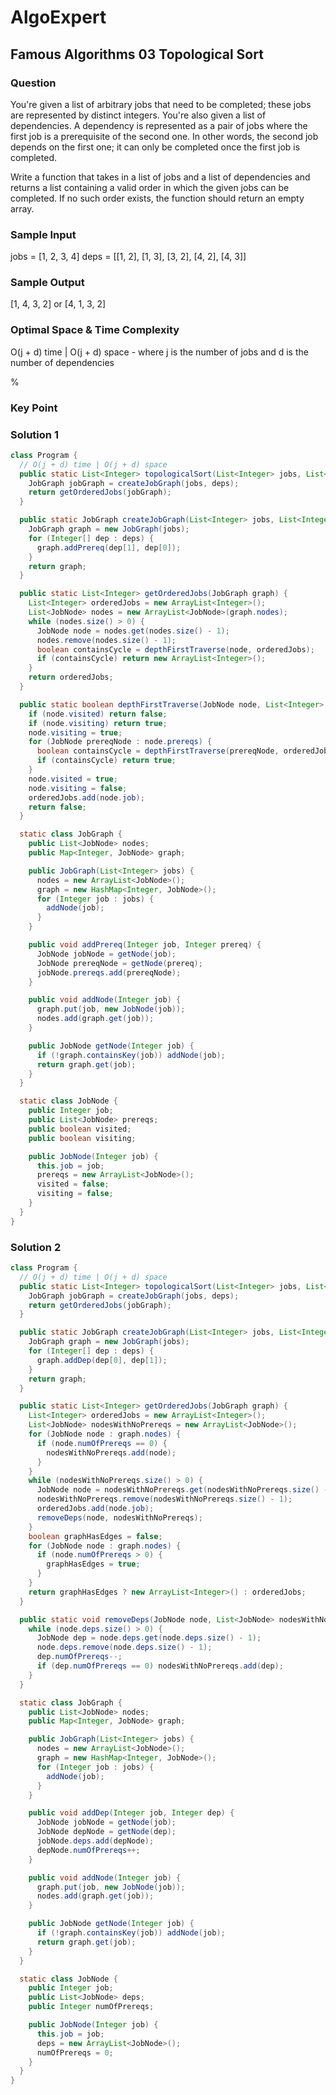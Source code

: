 # AlgoExpert

## Famous Algorithms 03 Topological Sort

### Question

You're given a list of arbitrary jobs that need to be completed; these jobs are represented by distinct integers. You're also given a list of dependencies. A dependency is represented as a pair of jobs where the first job is a prerequisite of the second one. In other words, the second job depends on the first one; it can only be completed once the first job is completed.

Write a function that takes in a list of jobs and a list of dependencies and returns a list containing a valid order in which the given jobs can be completed. If no such order exists, the function should return an empty array.

### Sample Input

jobs = [1, 2, 3, 4]
deps = [[1, 2], [1, 3], [3, 2], [4, 2], [4, 3]]

### Sample Output

[1, 4, 3, 2] or [4, 1, 3, 2]

### Optimal Space & Time Complexity

O(j + d) time | O(j + d) space - where j is the number of jobs and d is the number of dependencies

%

### Key Point

### Solution 1

```java
class Program {
  // O(j + d) time | O(j + d) space
  public static List<Integer> topologicalSort(List<Integer> jobs, List<Integer[]> deps) {
    JobGraph jobGraph = createJobGraph(jobs, deps);
    return getOrderedJobs(jobGraph);
  }

  public static JobGraph createJobGraph(List<Integer> jobs, List<Integer[]> deps) {
    JobGraph graph = new JobGraph(jobs);
    for (Integer[] dep : deps) {
      graph.addPrereq(dep[1], dep[0]);
    }
    return graph;
  }

  public static List<Integer> getOrderedJobs(JobGraph graph) {
    List<Integer> orderedJobs = new ArrayList<Integer>();
    List<JobNode> nodes = new ArrayList<JobNode>(graph.nodes);
    while (nodes.size() > 0) {
      JobNode node = nodes.get(nodes.size() - 1);
      nodes.remove(nodes.size() - 1);
      boolean containsCycle = depthFirstTraverse(node, orderedJobs);
      if (containsCycle) return new ArrayList<Integer>();
    }
    return orderedJobs;
  }

  public static boolean depthFirstTraverse(JobNode node, List<Integer> orderedJobs) {
    if (node.visited) return false;
    if (node.visiting) return true;
    node.visiting = true;
    for (JobNode prereqNode : node.prereqs) {
      boolean containsCycle = depthFirstTraverse(prereqNode, orderedJobs);
      if (containsCycle) return true;
    }
    node.visited = true;
    node.visiting = false;
    orderedJobs.add(node.job);
    return false;
  }

  static class JobGraph {
    public List<JobNode> nodes;
    public Map<Integer, JobNode> graph;

    public JobGraph(List<Integer> jobs) {
      nodes = new ArrayList<JobNode>();
      graph = new HashMap<Integer, JobNode>();
      for (Integer job : jobs) {
        addNode(job);
      }
    }

    public void addPrereq(Integer job, Integer prereq) {
      JobNode jobNode = getNode(job);
      JobNode prereqNode = getNode(prereq);
      jobNode.prereqs.add(prereqNode);
    }

    public void addNode(Integer job) {
      graph.put(job, new JobNode(job));
      nodes.add(graph.get(job));
    }

    public JobNode getNode(Integer job) {
      if (!graph.containsKey(job)) addNode(job);
      return graph.get(job);
    }
  }

  static class JobNode {
    public Integer job;
    public List<JobNode> prereqs;
    public boolean visited;
    public boolean visiting;

    public JobNode(Integer job) {
      this.job = job;
      prereqs = new ArrayList<JobNode>();
      visited = false;
      visiting = false;
    }
  }
}
```

### Solution 2

```java
class Program {
  // O(j + d) time | O(j + d) space
  public static List<Integer> topologicalSort(List<Integer> jobs, List<Integer[]> deps) {
    JobGraph jobGraph = createJobGraph(jobs, deps);
    return getOrderedJobs(jobGraph);
  }

  public static JobGraph createJobGraph(List<Integer> jobs, List<Integer[]> deps) {
    JobGraph graph = new JobGraph(jobs);
    for (Integer[] dep : deps) {
      graph.addDep(dep[0], dep[1]);
    }
    return graph;
  }

  public static List<Integer> getOrderedJobs(JobGraph graph) {
    List<Integer> orderedJobs = new ArrayList<Integer>();
    List<JobNode> nodesWithNoPrereqs = new ArrayList<JobNode>();
    for (JobNode node : graph.nodes) {
      if (node.numOfPrereqs == 0) {
        nodesWithNoPrereqs.add(node);
      }
    }
    while (nodesWithNoPrereqs.size() > 0) {
      JobNode node = nodesWithNoPrereqs.get(nodesWithNoPrereqs.size() - 1);
      nodesWithNoPrereqs.remove(nodesWithNoPrereqs.size() - 1);
      orderedJobs.add(node.job);
      removeDeps(node, nodesWithNoPrereqs);
    }
    boolean graphHasEdges = false;
    for (JobNode node : graph.nodes) {
      if (node.numOfPrereqs > 0) {
        graphHasEdges = true;
      }
    }
    return graphHasEdges ? new ArrayList<Integer>() : orderedJobs;
  }

  public static void removeDeps(JobNode node, List<JobNode> nodesWithNoPrereqs) {
    while (node.deps.size() > 0) {
      JobNode dep = node.deps.get(node.deps.size() - 1);
      node.deps.remove(node.deps.size() - 1);
      dep.numOfPrereqs--;
      if (dep.numOfPrereqs == 0) nodesWithNoPrereqs.add(dep);
    }
  }

  static class JobGraph {
    public List<JobNode> nodes;
    public Map<Integer, JobNode> graph;

    public JobGraph(List<Integer> jobs) {
      nodes = new ArrayList<JobNode>();
      graph = new HashMap<Integer, JobNode>();
      for (Integer job : jobs) {
        addNode(job);
      }
    }

    public void addDep(Integer job, Integer dep) {
      JobNode jobNode = getNode(job);
      JobNode depNode = getNode(dep);
      jobNode.deps.add(depNode);
      depNode.numOfPrereqs++;
    }

    public void addNode(Integer job) {
      graph.put(job, new JobNode(job));
      nodes.add(graph.get(job));
    }

    public JobNode getNode(Integer job) {
      if (!graph.containsKey(job)) addNode(job);
      return graph.get(job);
    }
  }

  static class JobNode {
    public Integer job;
    public List<JobNode> deps;
    public Integer numOfPrereqs;

    public JobNode(Integer job) {
      this.job = job;
      deps = new ArrayList<JobNode>();
      numOfPrereqs = 0;
    }
  }
}
```
